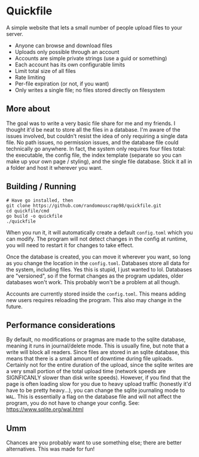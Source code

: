 # Quickfile

A simple website that lets a small number of people upload files to your server.
- Anyone can browse and download files
- Uploads only possible through an account
- Accounts are simple private strings (use a guid or something)
- Each account has its own configurable limits
- Limit total size of all files
- Rate limiting
- Per-file expiration (or not, if you want)
- Only writes a single file; no files stored directly on filesystem

## More about

The goal was to write a very basic file share for me and my friends. I thought it'd
be neat to store all the files in a database. I'm aware of the issues involved, but
couldn't resist the idea of only requiring a single data file. No path issues, no 
permission issues, and the database file could technically go anywhere. In fact,
the system only requires four files total: the executable, the config file, the 
index template (separate so you can make up your own page / styling), and the 
single file database. Stick it all in a folder and host it wherever you want.

## Building / Running
```
# Have go installed, then
git clone https://github.com/randomouscrap98/quickfile.git
cd quickfile/cmd
go build -o quickfile
./quickfile
```
When you run it, it will automatically create a default `config.toml` which you can modify. The program will not detect changes in the config at runtime, you will need to restart it for changes to take effect.

Once the database is created, you can move it wherever you want, so long as you change the location in the `config.toml`. Databases store all data for the system, including files. Yes this is stupid, I just wanted to lol. Databases are "versioned", so if the format changes as the program updates, older databases won't work. This probably won't be a problem at all though.

Accounts are currently stored inside the `config.toml`. This means adding new users requires reloading the program. This also may change in the future.

## Performance considerations

By default, no modifications or pragmas are made to the sqlite database, meaning it runs in journal/delete mode. 
This is usually fine, but note that a write will block all readers. Since files are stored in an sqlite database,
this means that there is a small amount of downtime during file uploads. Certainly not for the entire duration 
of the upload, since the sqlite writes are a very small portion of the total upload time (network speeds are 
SIGNFICANLY slower than disk write speeds). However, if you find that the page is often loading slow for you 
due to heavy upload traffic (honestly it'd have to be pretty heavy...), you can change the sqlite journaling 
mode to `WAL`. This is essentially a flag on the database file and will not affect the program, you do not have 
to change your config. See: https://www.sqlite.org/wal.html

## Umm

Chances are you probably want to use something else; there are better alternatives.
This was made for fun!

